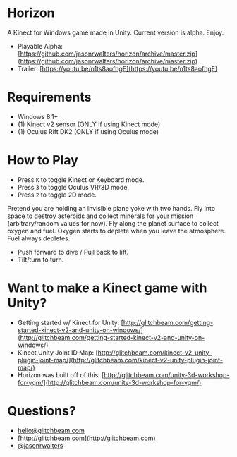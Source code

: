 # Horizon
A Kinect for Windows game made in Unity.  Current version is alpha.  Enjoy.

* Playable Alpha: [https://github.com/jasonrwalters/horizon/archive/master.zip](https://github.com/jasonrwalters/horizon/archive/master.zip)
* Trailer: [https://youtu.be/n1ts8aofhgE](https://youtu.be/n1ts8aofhgE)

# Requirements
* Windows 8.1+
* (1) Kinect v2 sensor  (ONLY if using Kinect mode)
* (1) Oculus Rift DK2   (ONLY if using Oculus mode)

# How to Play
* Press `K` to toggle Kinect or Keyboard mode.
* Press `3` to toggle Oculus VR/3D mode.
* Press `2` to toggle 2D mode.

Pretend you are holding an invisible plane yoke with two hands.  Fly into space to destroy asteroids and collect minerals for your mission (arbitrary/random values for now).  Fly along the planet surface to collect oxygen and fuel.  Oxygen starts to deplete when you leave the atmosphere.  Fuel always depletes.

* Push forward to dive / Pull back to lift.
* Tilt/turn to turn.


# Want to make a Kinect game with Unity?
* Getting started w/ Kinect for Unity:  [http://glitchbeam.com/getting-started-kinect-v2-and-unity-on-windows/](http://glitchbeam.com/getting-started-kinect-v2-and-unity-on-windows/)
* Kinect Unity Joint ID Map:  [http://glitchbeam.com/kinect-v2-unity-plugin-joint-map/](http://glitchbeam.com/kinect-v2-unity-plugin-joint-map/)
* Horizon was built off of this:  [http://glitchbeam.com/unity-3d-workshop-for-ygm/](http://glitchbeam.com/unity-3d-workshop-for-ygm/)

# Questions?
* [hello@glitchbeam.com](mailto:hello@glitchbeam.com)
* [http://glitchbeam.com](http://glitchbeam.com)
* [@jasonrwalters](http://twitter.com/jasonrwalters)

